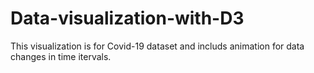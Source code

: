 # Data-visualization-with-D3
This visualization is for Covid-19 dataset and includs animation for data changes in time itervals.
